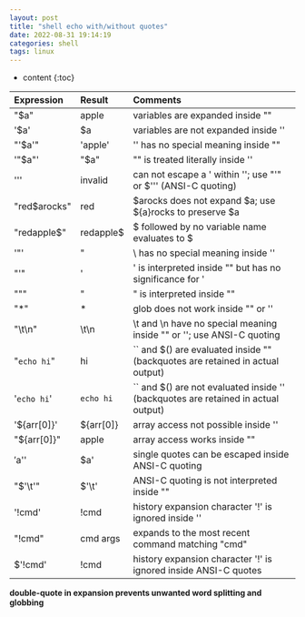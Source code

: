 ```yaml
---
layout: post
title: "shell echo with/without quotes"
date: 2022-08-31 19:14:19
categories: shell
tags: linux
---
```


* content
{:toc}

Expression	| Result	| Comments
:-------- | :-------- | :-------- |
"$a"	|	apple	|	variables are expanded inside ""
'$a'	|	$a	|	variables are not expanded inside ''
"'$a'"	|	'apple'	|	'' has no special meaning inside ""
'"$a"'	|	"$a"	|	"" is treated literally inside ''
'\''	| invalid	| can not escape a ' within ''; use "'" or $'\'' (ANSI-C quoting)
"red$arocks"	|	red	|	$arocks does not expand $a; use ${a}rocks to preserve $a
"redapple$"	|	redapple$	|	$ followed by no variable name evaluates to $
'\"'	|	\"	|	\ has no special meaning inside ''
"\'"	|	\'	|	\' is interpreted inside "" but has no significance for '
"\""	|	"	|	\" is interpreted inside ""
"*"	|	*	|	glob does not work inside "" or ''
"\t\n"	|	\t\n	|	\t and \n have no special meaning inside "" or ''; use ANSI-C quoting
"`echo hi`"	|	hi	|	`` and $() are evaluated inside "" (backquotes are retained in actual output)
'`echo hi`'	|	`echo hi`	|	`` and $() are not evaluated inside '' (backquotes are retained in actual output)
'${arr[0]}'	|	${arr[0]}	|	array access not possible inside ''
"${arr[0]}"	|	apple	|	array access works inside ""
$'$a\''	|	$a'	|	single quotes can be escaped inside ANSI-C quoting
"$'\t'"	|	$'\t'	|	ANSI-C quoting is not interpreted inside ""
'!cmd'	|	!cmd	|	history expansion character '!' is ignored inside ''
"!cmd"	|	cmd args	|	expands to the most recent command matching "cmd"
$'!cmd'	|	!cmd	|	history expansion character '!' is ignored inside ANSI-C quotes

**double-quote in expansion prevents unwanted word splitting and globbing**